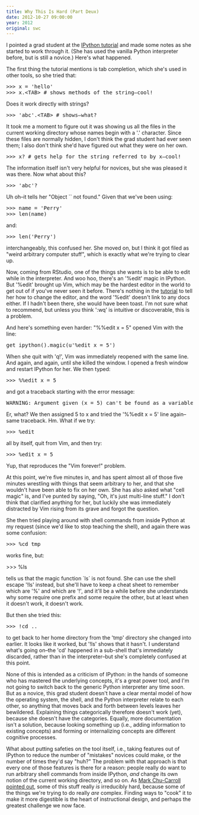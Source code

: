 ```yaml
---
title: Why This Is Hard (Part Deux)
date: 2012-10-27 09:00:00
year: 2012
original: swc
---
```


<p>I pointed a grad student at the <a href="http://ipython.org/ipython-doc/stable/interactive/tutorial.html">IPython tutorial</a> and made some notes as she started to work through it. (She has used the vanilla Python interpreter before, but is still a novice.) Here's what happened.</p>

<p>The first thing the tutorial mentions is tab completion, which she's used in other tools, so she tried that:</p>
<pre>&gt;&gt;&gt; x = 'hello'
&gt;&gt;&gt; x.&lt;TAB&gt; # shows methods of the string—cool!</pre>
<p>Does it work directly with strings?</p>
<pre>&gt;&gt;&gt; 'abc'.&lt;TAB&gt; # shows—what?</pre>
<p>It took me a moment to figure out it was showing us all the files in the current working directory whose names begin with a '.' character. Since these files are normally hidden, I don't think the grad student had ever seen them; I also don't think she'd have figured out what they were on her own.</p>
<pre>&gt;&gt;&gt; x? # gets help for the string referred to by x—cool!</pre>
<p>The information itself isn't very helpful for novices, but she was pleased it was there. Now what about this?</p>
<pre>&gt;&gt;&gt; 'abc'?</pre>
<p>Uh oh–it tells her "Object `` not found." Given that we've been using:</p>
<pre>&gt;&gt;&gt; name = 'Perry'
&gt;&gt;&gt; len(name)</pre>
<p>and:</p>
<pre>&gt;&gt;&gt; len('Perry')</pre>
<p>interchangeably, this confused her. She moved on, but I think it got filed as "weird arbitrary computer stuff", which is exactly what we're trying to clear up.</p>

<p>Now, coming from RStudio, one of the things she wants is to be able to edit while in the interpreter. And woo hoo, there's an '%edit' magic in IPython. But '%edit' brought up Vim, which may be the hardest editor in the world to get out of if you've never seen it before. There's nothing in the <a href="http://ipython.org/ipython-doc/stable/interactive/tutorial.html">tutorial</a> to tell her how to change the editor, and the word '%edit' doesn't link to any docs either. If I hadn't been there, she would have been toast. I'm not sure what to recommend, but unless you think ':wq' is intuitive or discoverable, this is a problem.</p>

<p>And here's something even harder: "%%edit x = 5" opened Vim with the line:</p>
<pre>get_ipython().magic(u'%edit x = 5')</pre>
<p>When she quit with 'q!', Vim was immediately reopened with the same line. And again, and again, until she killed the window. I opened a fresh window and restart IPython for her. We then typed:</p>
<pre>&gt;&gt;&gt; %%edit x = 5</pre>
<p>and got a traceback starting with the error message:</p>
<pre>WARNING: Argument given (x = 5) can't be found as a variable or as a filename.</pre>
<p>Er, what? We then assigned 5 to x and tried the '%%edit x = 5' line again–same traceback. Hm. What if we try:</p>
<pre>&gt;&gt;&gt; %edit</pre>
<p>all by itself, quit from Vim, and then try:</p>
<pre>&gt;&gt;&gt; %edit x = 5</pre>
<p>Yup, that reproduces the "Vim forever!" problem.</p>

<p>At this point, we're five minutes in, and has spent almost all of those five minutes wrestling with things that seem arbitrary to her, and that she wouldn't have been able to fix on her own. She has also asked what "cell magic" is, and I've punted by saying, "Oh, it's just multi-line stuff." I don't think that clarified anything for her, but luckily she was immediately distracted by Vim rising from its grave and forgot the question.</p>

<p>She then tried playing around with shell commands from inside Python at my request (since we'd like to stop teaching the shell), and again there was some confusion:</p>
<pre>&gt;&gt;&gt; %cd tmp</pre>
<p>works fine, but:</p>

&gt;&gt;&gt; %ls

<p>tells us that the magic function `ls` is not found. She can use the shell escape '!ls' instead, but she'll have to keep a cheat sheet to remember which are '%' and which are '!', and it'll be a while before she understands why some require one prefix and some require the other, but at least when it doesn't work, it doesn't work.</p>

<p>But then she tried this:</p>
<pre>&gt;&gt;&gt; !cd ..</pre>
<p>to get back to her home directory from the 'tmp' directory she changed into earlier. It looks like it worked, but '!ls' shows that it hasn't. I understand what's going on–the 'cd' happened in a sub-shell that's immediately discarded, rather than in the interpreter–but she's completely confused at this point.</p>

<p>None of this is intended as a criticism of IPython: in the hands of someone who has mastered the underlying concepts, it's a great power tool, and I'm not going to switch back to the generic Python interpreter any time soon. But as a novice, this grad student doesn't have a clear mental model of how the operating system, the shell, and the Python interpreter relate to each other, so anything that moves back and forth between levels leaves her bewildered. Explaining things categorically therefore doesn't work (yet), because she doesn't have the categories. Equally, more documentation isn't a solution, because looking something up (i.e., adding information to existing concepts) and forming or internalizing concepts are different cognitive processes.</p>

<p>What about putting safeties on the tool itself, i.e., taking features out of IPython to reduce the number of "mistakes" novices could make, or the number of times they'd say "huh?" The problem with that approach is that every one of those features is there for a reason: people really do want to run arbitrary shell commands from inside IPython, <em>and</em> change its own notion of the current working directory, and so on. As <a href="http://scientopia.org/blogs/goodmath/2012/10/05/everyone-should-program-or-programming-is-hard-both/">Mark Chu-Carroll pointed out</a>, some of this stuff really <em>is</em> irreducibly hard, because some of the things we're trying to do really <em>are</em> complex. Finding ways to "cook" it to make it more digestible is the heart of instructional design, and perhaps the greatest challenge we now face.</p>

